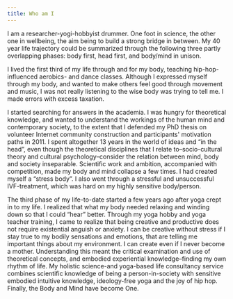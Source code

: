 ```yaml
---
title: Who am I
---
```


I am a researcher-yogi-hobbyist drummer. One foot in science, the
other one in wellbeing, the aim being to build a strong bridge in
between. My 40 year life trajectory could be summarized through the
following three partly overlapping phases: body first, head first, and
body/mind in unison.

I lived the first third of my life through and for my body, teaching
hip-hop-influenced aerobics- and dance classes. Although I expressed
myself through my body, and wanted to make others feel good through
movement and music, I was not really listening to the wise body was
trying to tell me. I made errors with excess taxation.

I started searching for answers in the academia. I was hungry for
theoretical knowledge, and wanted to understand the workings of the
human mind and contemporary society, to the extent that I defended my
PhD thesis on volunteer Internet community construction and
participants' motivation paths in 2011. I spent altogether 13 years in
the world of ideas and “in the head”, even though the theoretical
disciplines that I relate to–socio-cultural theory and cultural
psychology–consider the relation between mind, body and society
inseparable. Scientific work and ambition, accompanied with
competition, made my body and mind collapse a few times. I had created
myself a “stress body”. I also went through a stressful and
unsuccessful IVF-treatment, which was hard on my highly sensitive
body/person.

The third phase of my life-to-date started a few years ago after yoga
crept in to my life. I realized that what my body needed relaxing and
winding down so that I could “hear” better. Through my yoga hobby and
yoga teacher training, I came to realize that being creative and
productive does not require existential anguish or anxiety. I can be
creative without stress if I stay true to my bodily sensations and
emotions, that are telling me important things about my environment. I
can create even if I never become a mother. Understanding this meant
the critical examination and use of theoretical concepts, and embodied
experiential knowledge–finding my own rhythm of life. My holistic
science-and yoga-based life consultancy service combines scientific
knowledge of being a person-in-society with sensitive embodied
intuitive knowledge, ideology-free yoga and the joy of hip
hop. Finally, the Body and Mind have become One.
